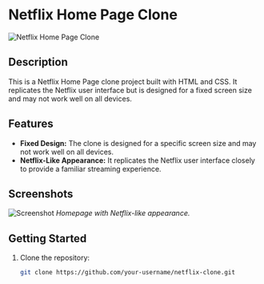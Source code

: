 # Netflix Home Page Clone

![Netflix Home Page Clone](screenshot.png)

## Description

This is a  Netflix Home Page clone project built with HTML and CSS. It replicates the Netflix user interface but is designed for a fixed screen size and may not work well on all devices.


## Features

- **Fixed Design:** The clone is designed for a specific screen size and may not work well on all devices.
- **Netflix-Like Appearance:** It replicates the Netflix user interface closely to provide a familiar streaming experience.

## Screenshots

![Screenshot](screenshot.png)
*Homepage with Netflix-like appearance.*

## Getting Started

1. Clone the repository:

   ```bash
   git clone https://github.com/your-username/netflix-clone.git
